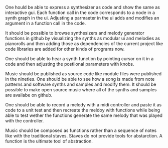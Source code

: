 One hould be able to express a synthesizer as code and show the same as interactive gui. Each function call in the code corresponds to a node in a synth graph in the ui. Adjusting a parmaeter in the ui adds and modifies an argument in a function call in the code.

It should be possible to browse synthesizers and melody generator functions in github by visualizing the synths as modular ui and melodies as pianorolls and then  adding those as dependencies of the current project like code libraries are added for other kinds of programs now.

One should be able to hear a synth function by pointing cursor on it in a code and then adjusting the postiional parameters with knobs.

Music should be published as source code like module files were published in the nineties. One should be able to see how a song is made from note patterns and software synths and samples and modify them. It should be possible to make open source music where all of the synths and samples are availabe on github.

One should be able to record a melody with a midi controller and paste it as code to a unit test and then recreate the meldoy with functions while being able to test wether the functions generate the same melody that was played with the controller.

Music should be composed as functions rather than a sequence of notes like with the traditional staves. Staves do not provide tools for abstarction. A function is the ultimate tool of abstraction.